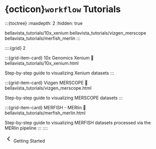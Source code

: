 # {octicon}`workflow` Tutorials

:::{toctree}
:maxdepth: 2
:hidden: true

bellavista_tutorials/10x_xenium
bellavista_tutorials/vizgen_merscope
bellavista_tutorials/merfish_merlin
:::

::::{grid} 2

:::{grid-item-card}  10x Genomics Xenium
:link: bellavista_tutorials/10x_xenium.html

Step-by-step guide to visualizing Xenium datasets
:::

:::{grid-item-card}  Vizgen MERSCOPE
:link: bellavista_tutorials/vizgen_merscope.html

Step-by-step guide to visualizing MERSCOPE datasets
:::

:::{grid-item-card}  MERFISH - MERlin
:link: bellavista_tutorials/merfish_merlin.html

Step-by-step guide to visualizing MERFISH datasets processed via the MERlin pipeline
:::
::::

<div class="flex justify-between items-center pt-6 mt-12 border-t border-border gap-4">
    <div class="mr-auto">
      <a href="get_started.html" class="inline-flex items-center justify-center rounded-md text-sm font-medium transition-colors border border-input hover:bg-accent hover:text-accent-foreground py-2 px-4" style="text-decoration: none;">
        <svg xmlns="http://www.w3.org/2000/svg" width="24" height="24" viewBox="0 0 24 24" fill="none" stroke="currentColor" stroke-width="2" stroke-linecap="round" stroke-linejoin="round" class="mr-2 h-4 w-4">
          <polyline points="15 18 9 12 15 6"></polyline>
        </svg>
        Getting Started
      </a>
    </div>
</div>